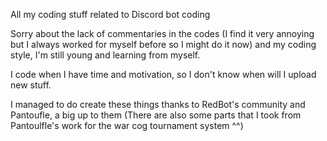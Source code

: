 All my coding stuff related to Discord bot coding

Sorry about the lack of commentaries in the codes (I find it very annoying but I always worked for myself before so I might do it now) and my coding style, I'm still young and learning from myself.

I code when I have time and motivation, so I don't know when will I upload new stuff.


I managed to do create these things thanks to RedBot's community and Pantoufle, a big up to them (There are also some parts that I took from Pantoulfle's work for the war cog tournament system ^^) 
